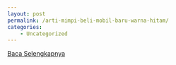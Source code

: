 ```yaml
---
layout: post
permalink: /arti-mimpi-beli-mobil-baru-warna-hitam/
categories:
    - Uncategorized
---
```


[Baca Selengkapnya](/06)